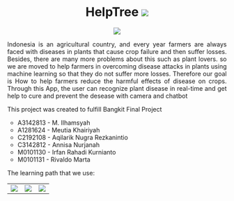 <h1 align="center"> HelpTree
<img src ="https://user-images.githubusercontent.com/72623174/120094114-ada4d900-c148-11eb-8390-541d2a76c6a1.png"> </h1>

<p align= "center"><img src="https://user-images.githubusercontent.com/72623174/120094264-84d11380-c149-11eb-8e00-b90d9191a0be.jpg" style="float:center" /></p>
<p  align= "justify"> Indonesia is an agricultural country, and every year farmers are always faced with diseases in plants that cause crop failure and then suffer losses. Besides, there are many more problems about this such as plant lovers. so we are moved to help farmers in overcoming disease attacks in plants using machine learning so that they do not suffer more losses. Therefore our goal is How to help farmers reduce the harmful effects of disease on crops. Through this App, the user can recognize plant disease in real-time and get help to cure and prevent the desease with camera and chatbot
</p>

<p>This project was created to fulfill Bangkit Final Project</p>
<ul type="circle">
  <li> A3142813 - M. Ilhamsyah</li>
  <li> A1281624 - Meutia Khairiyah </li>
  <li> C2192108 - Aqilarik Nugra Rezkanintio </li>
  <li> C3142812 - Annisa Nurjanah </li>
  <li> M0101130 - Irfan Rahadi Kurnianto</li>
  <li> M0101131 - Rivaldo Marta </ul>

<p> The learning path that we use: </p>
<table >
  <tr>
    <td> <img src = "https://user-images.githubusercontent.com/72623174/120104885-e52f7780-c180-11eb-9d74-433fb4a1fe80.png"> </td>
    <td> <img src ="https://user-images.githubusercontent.com/72623174/120104917-009a8280-c181-11eb-95e4-4dcc816d3b20.png"></td>
    <td> <img src= "https://user-images.githubusercontent.com/72623174/120104938-10b26200-c181-11eb-9a31-b3d031915a48.png"></td>
  </tr>
  </table>

